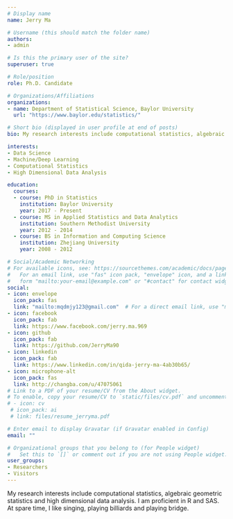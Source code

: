 ```yaml
---
# Display name
name: Jerry Ma

# Username (this should match the folder name)
authors:
- admin

# Is this the primary user of the site?
superuser: true

# Role/position
role: Ph.D. Candidate

# Organizations/Affiliations
organizations:
- name: Department of Statistical Science, Baylor University
  url: "https://www.baylor.edu/statistics/"

# Short bio (displayed in user profile at end of posts)
bio: My research interests include computational statistics, algebraic geometric statistics and high dimensional data analysis.

interests:
- Data Science
- Machine/Deep Learning
- Computational Statistics
- High Dimensional Data Analysis

education:
  courses:
  - course: PhD in Statistics
    institution: Baylor University
    year: 2017 - Present
  - course: MS in Applied Statistics and Data Analytics
    institution: Southern Methodist University
    year: 2012 - 2014
  - course: BS in Information and Computing Science
    institution: Zhejiang University
    year: 2008 - 2012

# Social/Academic Networking
# For available icons, see: https://sourcethemes.com/academic/docs/page-builder/#icons
#   For an email link, use "fas" icon pack, "envelope" icon, and a link in the
#   form "mailto:your-email@example.com" or "#contact" for contact widget.
social:
- icon: envelope
  icon_pack: fas
  link: "mailto:mqdmjy123@gmail.com"  # For a direct email link, use "mqdmjy123@gmail.com".
- icon: facebook
  icon_pack: fab
  link: https://www.facebook.com/jerry.ma.969
- icon: github
  icon_pack: fab
  link: https://github.com/JerryMa90
- icon: linkedin
  icon_pack: fab
  link: https://www.linkedin.com/in/qida-jerry-ma-4ab30b65/
- icon: microphone-alt
  icon_pack: fas
  link: http://changba.com/u/47075061
# Link to a PDF of your resume/CV from the About widget.
# To enable, copy your resume/CV to `static/files/cv.pdf` and uncomment the lines below.
# - icon: cv
 # icon_pack: ai
 # link: files/resume_jerryma.pdf

# Enter email to display Gravatar (if Gravatar enabled in Config)
email: ""

# Organizational groups that you belong to (for People widget)
#   Set this to `[]` or comment out if you are not using People widget.
user_groups:
- Researchers
- Visitors
---
```


My research interests include computational statistics, algebraic geometric statistics and high dimensional data analysis. I am proficient in R and SAS. At spare time, I like singing, playing billiards and playing bridge.
